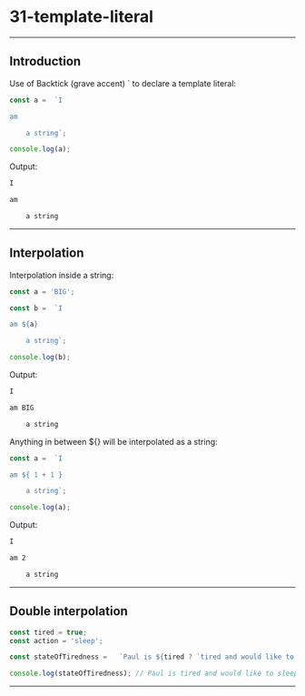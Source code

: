 # 31-template-literal

***

## Introduction

Use of Backtick (grave accent) ` to declare a template literal:

```js
const a =  `I 

am 

    a string`;

console.log(a);
```

Output:

```txt
I 

am 

    a string
```

***

## Interpolation

Interpolation inside a string:

```js
const a = 'BIG';

const b =  `I 

am ${a}

    a string`;

console.log(b);
```

Output:

```txt
I 

am BIG

    a string
```

Anything in between ${} will be interpolated as a string:

```js
const a =  `I 

am ${ 1 + 1 }

    a string`;

console.log(a);
```

Output:

```txt
I 

am 2

    a string
```

***

## Double interpolation

```js
const tired = true;
const action = 'sleep';

const stateOfTiredness =   `Paul is ${tired ? `tired and would like to ${action}!` : `in fine fettle!`}`;

console.log(stateOfTiredness); // Paul is tired and would like to sleep!
```

***
